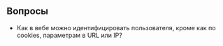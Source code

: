﻿## Вопросы

- Как в вебе можно идентифицировать пользователя, кроме как по cookies, параметрам в URL или IP?

